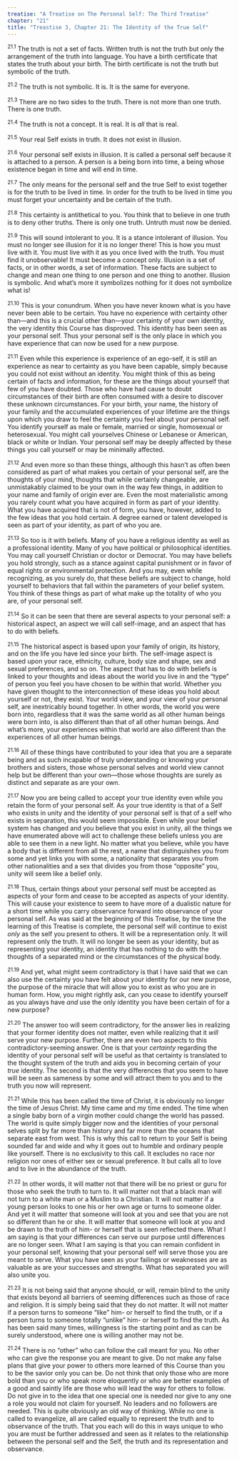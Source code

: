 ```yaml
---
treatise: "A Treatise on The Personal Self: The Third Treatise"
chapter: "21"
title: "Treastise 3, Chapter 21: The Identity of the True Self"
---
```


<sup>21.1</sup> The truth is not a set of facts. Written truth is not
the truth but only the arrangement of the truth into language. You have
a birth certificate that states the truth about your birth. The birth
certificate is not the truth but symbolic of the truth. 

<sup>21.2</sup> The truth is not symbolic. It is. It is the same for
everyone. 

<sup>21.3</sup> There are no two sides to the truth. There is not more
than one truth. There is one truth. 

<sup>21.4</sup> The truth is not a concept. It is real. It is *all* that
is real. 

<sup>21.5</sup> Your real Self exists in truth. It does not exist in
illusion.

<sup>21.6</sup> Your personal self exists in illusion. It is called a
personal self because it is attached to a person. A person is a being
born into time, a being whose existence began in time and will end in
time. 

<sup>21.7</sup> The only means for the personal self and the true Self
to exist together is for the truth to be lived in time. In order for the
truth to be lived in time you must forget your uncertainty and be
certain of the truth.

<sup>21.8</sup> This certainty is antithetical to you. You think that to
believe in one truth is to deny other truths. There is only one truth.
Untruth must now be denied. 

<sup>21.9</sup> This will sound intolerant to you. It is a stance
intolerant of illusion. You must no longer see illusion for it is no
longer there!  This is how you must live with it. You must live with it
as you once lived with the truth. You must find it unobservable! It must
become a concept only. Illusion is a set of facts, or in other words, a
set of information. These facts are subject to change and mean one thing
to one person and one thing to another. Illusion is symbolic. And what’s
more it symbolizes nothing for it does not symbolize what is! 

<sup>21.10</sup> This is your conundrum. When you have never known what
is you have never been able to be certain. You have no experience with
certainty other than—and this is a crucial other than—your certainty of
your own identity, the very identity this Course has disproved. This
identity has been seen as your personal self. Thus your personal self is
the only place in which you have experience that can now be used for a
new purpose. 

<sup>21.11</sup> Even while this experience is experience of an
ego-self, it is still an experience as near to certainty as you have
been capable, simply because you could not exist without an identity.
You might think of this as being certain of facts and information, for
these are the things about yourself that few of you have doubted. Those
who have had cause to doubt circumstances of their birth are often
consumed with a desire to discover these unknown circumstances. For your
birth, your name, the history of your family and the accumulated
experiences of your lifetime are the things upon which you draw to feel
the certainty you feel about your personal self. You identify yourself
as male or female, married or single, homosexual or heterosexual. You
might call yourselves Chinese or Lebanese or American, black or white or
Indian. Your personal self may be deeply affected by these things you
call yourself or may be minimally affected. 

<sup>21.12</sup> And even more so than these things, although this
hasn’t as often been considered as part of what makes you certain of
your personal self, are the thoughts of your mind, thoughts that while
certainly changeable, are unmistakably claimed to be your own in the way
few things, in addition to your name and family of origin ever are. Even
the most materialistic among you rarely count what you have acquired in
form as part of your identity. What you have acquired that is not of
form, you have, however, added to the few ideas that you hold certain. A
degree earned or talent developed is seen as part of your identity, as
part of who you are. 

<sup>21.13</sup> So too is it with beliefs. Many of you have a religious
identity as well as a professional identity. Many of you have political
or philosophical identities. You may call yourself Christian or doctor
or Democrat. You may have beliefs you hold strongly, such as a stance
against capital punishment or in favor of equal rights or environmental
protection. And you may, even while recognizing, as you surely do, that
these beliefs are subject to change, hold yourself to behaviors that
fall within the parameters of your belief system. You think of these
things as part of what make up the totality of who you are, of your
personal self. 

<sup>21.14</sup> So it can be seen that there are several aspects to
your personal self: a historical aspect, an aspect we will call
self-image, and an aspect that has to do with beliefs.

<sup>21.15</sup> The historical aspect is based upon your family of
origin, its history, and on the life you have led since your birth. The
self-image aspect is based upon your race, ethnicity, culture, body size
and shape, sex and sexual preferences, and so on. The aspect that has to
do with beliefs is linked to your thoughts and ideas about the world you
live in and the “type” of person you feel you have chosen to be within
that world. Whether you have given thought to the interconnection of
these ideas you hold about yourself or not, they exist. Your world view,
and your view of your personal self, are inextricably bound together. In
other words, the world you were born into, regardless that it was the
same world as all other human beings were born into, is also different
than that of all other human beings. And what’s more, your experiences
within that world are also different than the experiences of all other
human beings. 

<sup>21.16</sup> All of these things have contributed to your idea that
you are a separate being and as such incapable of truly understanding or
knowing your brothers and sisters, those whose personal selves and world
view cannot help but be different than your own—those whose thoughts are
surely as distinct and separate as are your own.

<sup>21.17</sup> Now you are being called to accept your true identity
even while you retain the form of your personal self. As your true
identity is that of a Self who exists in unity and the identity of your
personal self is that of a self who exists in separation, this would
seem impossible.  Even while your belief system has changed and you
believe that you exist in unity, all the things we have enumerated above
will act to challenge these beliefs unless you are able to see them in a
new light. No matter what you believe, while you have a body that is
different from all the rest, a name that distinguishes you from some and
yet links you with some, a nationality that separates you from other
nationalities and a sex that divides you from those “opposite” you,
unity will seem like a belief only. 

<sup>21.18</sup> Thus, certain things about your personal self must be
accepted as aspects of your form and cease to be accepted as aspects of
your identity. This will cause your existence to seem to have more of a
dualistic nature for a short time while you carry observance forward
into observance of your personal self. As was said at the beginning of
this Treatise, by the time the learning of this Treatise is complete,
the personal self will continue to exist *only* as the self you present
to others. It will be a representation only. It will represent only the
truth. It will no longer be seen as your identity, but as representing
your identity, an identity that has nothing to do with the thoughts of a
separated mind or the circumstances of the physical body. 

<sup>21.19</sup> And yet, what might seem contradictory is that I have
said that we can also use the certainty you have felt about your
identity for our new purpose, the purpose of the miracle that will allow
you to exist as who you are in human form. How, you might rightly ask,
can you cease to identify yourself as you always have *and* use the only
identity you have been certain of for a new purpose? 

<sup>21.20</sup> The answer too will seem contradictory, for the answer
lies in realizing that your former identity does not matter, even while
realizing that it *will* serve your new purpose. Further, there are even
two aspects to this contradictory-seeming answer. One is that your
*certainty* regarding the identity of your personal self will be useful
as that certainty is translated to the thought system of the truth and
aids you in becoming certain of your *true* identity. The second is that
the very differences that you seem to have will be seen as sameness by
some and will attract them to you and to the truth you now will
represent. 

<sup>21.21</sup> While this has been called the time of Christ, it is
obviously no longer the time of Jesus Christ. My time came and my time
ended. The time when a single baby born of a virgin mother could change
the world has passed. The world is quite simply bigger now and the
identities of your personal selves split by far more than history and
far more than the oceans that separate east from west. This is why this
call to return to your Self is being sounded far and wide and why it
goes out to humble and ordinary people like yourself. There is no
exclusivity to this call.  It excludes no race nor religion nor ones of
either sex or sexual preference. It but calls all to love and to live in
the abundance of the truth. 

<sup>21.22</sup> In other words, it will matter not that there will be
no priest or guru for those who seek the truth to turn to. It will
matter not that a black man will not turn to a white man or a Muslim to
a Christian. It will not matter if a young person looks to one his or
her own age or turns to someone older. And yet it will matter that
someone will look at you and see that you are not so different than he
or she. It will matter that someone will look at you and be drawn to the
truth of him- or herself that is seen reflected there. What I am saying
is that your differences can serve our purpose until differences are no
longer seen.  What I am saying is that you can remain confident in your
personal self, knowing that your personal self will serve those you are
meant to serve.  What you have seen as your failings or weaknesses are
as valuable as are your successes and strengths. What has separated you
will also unite you.

<sup>21.23</sup> It is not being said that anyone should, or will,
remain blind to the unity that exists beyond all barriers of seeming
differences such as those of race and religion. It is simply being said
that they do not matter. It will not matter if a person turns to someone
“like” him- or herself to find the truth, or if a person turns to
someone totally “unlike” him- or herself to find the truth. As has been
said many times, willingness is the starting point and as can be surely
understood, where one is willing another may not be. 

<sup>21.24</sup> There is no “other” who can follow the call meant for
you. No other who can give the response you are meant to give. Do not
make any false plans that give your power to others more learned of this
Course than you to be the savior only you can be. Do not think that only
those who are more bold than you or who speak more eloquently or who are
better examples of a good and saintly life are those who will lead the
way for others to follow. Do not give in to the idea that one special
one is needed nor give to any one a role you would not claim for
yourself. No leaders and no followers are needed. This is quite
obviously an old way of thinking. While no one is called to evangelize,
all are called equally to represent the truth and to observance of the
truth. That you each will do this in ways unique to who you are must be
further addressed and seen as it relates to the relationship between the
personal self and the Self, the truth and its representation and
observance.

